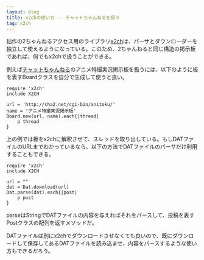 ```yaml
---
layout: blog
title: x2chの使い方 -- チャットちゃんねるを扱う
tag: x2ch
---
```




拙作の2ちゃんねるアクセス用のライブラリ[x2ch](https://github.com/xmisao/x2ch)は、パーサとダウンローダーを独立して使えるようになっている。このため、2ちゃんねると同じ構造の掲示板であれば、何でもx2chで扱うことができる。

例えば[チャットちゃんねる](http://cha2.net/)のアニメ特撮実況掲示板を扱うには、以下のように板を表すBoardクラスを自分で生成して使うと良い。

    require 'x2ch'
    include X2CH
    
    url = 'http://cha2.net/cgi-bin/anitoku/'
    name = 'アニメ特撮実況掲示板'
    Board.new(url, name).each{|thread|
    	p thread
    }

上の例では板をx2chに解釈させて、スレッドを取り出している。もしDATファイルのURLまでわかっているなら、以下の方法でDATファイルのパーサだけ利用することもできる。

    require 'x2ch'
    include X2CH

    url = ""
    dat = Dat.download(url)
    Dat.parse(dat).each{|post|
    	p post
    }

parseはStringでDATファイルの内容を与えればそれをパースして、投稿を表すPostクラスの配列を返すメソッドだ。

DATファイルは別にx2chでダウンロードさせなくても良いので、既にダウンロードして保存してあるDATファイルを読み込ませ、内容をパースするような使い方もできるだろう。
